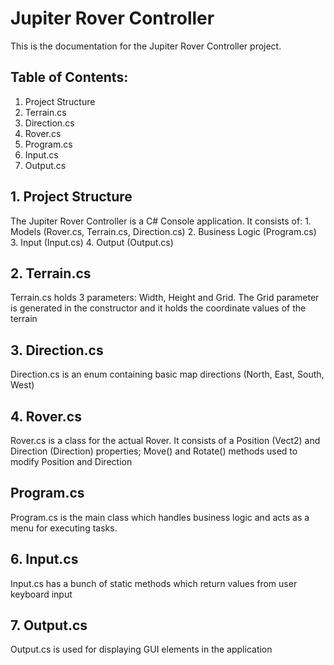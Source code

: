 # Jupiter Rover Controller

This is the documentation for the Jupiter Rover Controller project.

## Table of Contents:
1. Project Structure
2. Terrain.cs
3. Direction.cs
4. Rover.cs
5. Program.cs
6. Input.cs
7. Output.cs

##  1. Project Structure

The Jupiter Rover Controller is a C# Console application.
It consists of:
	1. Models (Rover.cs, Terrain.cs, Direction.cs)
	2. Business Logic (Program.cs)
	3. Input (Input.cs)
	4. Output (Output.cs)

## 2. Terrain.cs

Terrain.cs holds 3 parameters: Width, Height and Grid.
The Grid parameter is generated in the constructor and it holds the coordinate values of the terrain

## 3. Direction.cs

Direction.cs is an enum containing basic map directions (North, East, South, West)

## 4. Rover.cs

Rover.cs is a class for the actual Rover.
It consists of a Position (Vect2) and Direction (Direction) properties;
Move() and Rotate() methods used to modify Position and Direction

## Program.cs

Program.cs is the main class which handles business logic and acts as a menu for executing tasks.

## 6. Input.cs

Input.cs has a bunch of static methods which return values from user keyboard input

## 7. Output.cs

Output.cs is used for displaying GUI elements in the application

